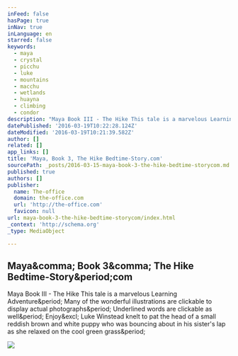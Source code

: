 ```yaml
---
inFeed: false
hasPage: true
inNav: true
inLanguage: en
starred: false
keywords:
  - maya
  - crystal
  - picchu
  - luke
  - mountains
  - macchu
  - wetlands
  - huayna
  - climbing
  - condor
description: "Maya Book III - The Hike This tale is a marvelous Learning Adventure. Many of the wonderful illustrations are clickable to display actual photographs. Underlined words are clickable as well. Enjoy! Luke Winstead knelt to pat the head of a small reddish brown and white puppy who was bouncing about in his sister's lap as she relaxed on the cool green grass."
datePublished: '2016-03-19T10:22:28.124Z'
dateModified: '2016-03-19T10:21:39.582Z'
author: []
related: []
app_links: []
title: 'Maya, Book 3, The Hike Bedtime-Story.com'
sourcePath: _posts/2016-03-15-maya-book-3-the-hike-bedtime-storycom.md
published: true
authors: []
publisher:
  name: The-office
  domain: the-office.com
  url: 'http://the-office.com'
  favicon: null
url: maya-book-3-the-hike-bedtime-storycom/index.html
_context: 'http://schema.org'
_type: MediaObject

---
```

<article style=""><h1>Maya&amp;comma; Book 3&amp;comma; The Hike Bedtime-Story&amp;period;com</h1><p>Maya Book III - The Hike This tale is a marvelous Learning Adventure&amp;period; Many of the wonderful illustrations are clickable to display actual photographs&amp;period; Underlined words are clickable as well&amp;period; Enjoy&amp;excl; Luke Winstead knelt to pat the head of a small reddish brown and white puppy who was bouncing about in his sister's lap as she relaxed on the cool green grass&amp;period;</p><img src="http://the-office.com/bedtime-story/maya-16.jpg" /></article>